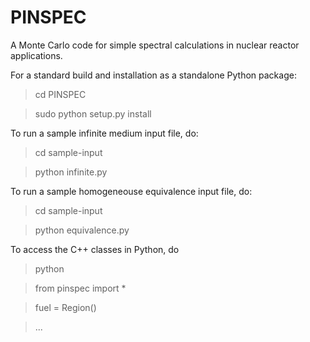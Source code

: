 PINSPEC
=======

A Monte Carlo code for simple spectral calculations in nuclear reactor applications.

For a standard build and installation as a standalone Python package:

   > cd PINSPEC

   > sudo python setup.py install

To run a sample infinite medium input file, do: 

   > cd sample-input

   > python infinite.py

To run a sample homogeneouse equivalence input file, do: 

   > cd sample-input

   > python equivalence.py

To access the C++ classes in Python, do

   > python

   > from pinspec import *

   > fuel = Region()

   > ...
